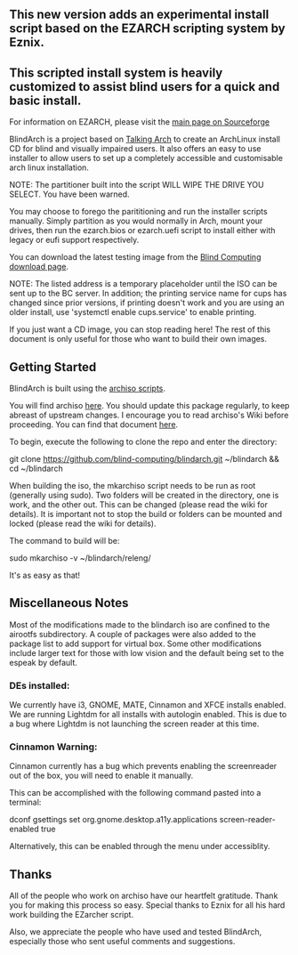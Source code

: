 ## This new version adds an experimental install script based on the EZARCH scripting system by Eznix.
## This scripted install system is heavily customized to assist blind users for a quick and basic install.

For information on EZARCH, please visit the [main page on Sourceforge](https://sourceforge.net/projects/ezarch/)

BlindArch is a project based on [Talking Arch](http://talkingarch.info) to create an ArchLinux install CD for blind and visually impaired users. It also offers an easy to use installer to allow users to set up a completely accessible and customisable arch linux installation.

NOTE:  The partitioner built into the script WILL WIPE THE DRIVE YOU SELECT.  You have been warned.

You may choose to forego the parititioning and run the installer scripts manually.  Simply partition as you would normally in Arch, mount your drives, then run the ezarch.bios or ezarch.uefi script to install either with legacy or eufi support respectively.

You can download the latest testing image from the [Blind Computing download page](https://onlinemarketspecialist.com/blindarch/BlindArch-2020.11.27-x86_64.iso).

NOTE: The listed address is a temporary placeholder until the ISO can be sent up to the BC server. In addition; the printing service name for cups has changed since prior versions, if printing doesn't work and you are using an older install, use 'systemctl enable cups.service' to enable printing.

If you just want a CD image, you can stop reading here!
The rest of this document is only useful for those who want to build their own images.

## Getting Started

BlindArch is built using the [archiso scripts](https://wiki.archlinux.org/index.php/Archiso).

You will find archiso [here](https://www.archlinux.org/packages/extra/any/archiso/).
You should update this package regularly, to keep abreast of upstream changes.
I encourage you to read archiso's Wiki before proceeding.  You can find that document [here](https://wiki.archlinux.org/index.php/Archiso).


To begin, execute the following to clone the repo and enter the directory:

git clone https://github.com/blind-computing/blindarch.git ~/blindarch && cd ~/blindarch

When building the iso, the mkarchiso script needs to be run as root (generally using sudo).
Two folders will be created in the directory, one is work, and the other out.
This can be changed (please read the wiki for details).
It is important not to stop the build or folders can be mounted and locked (please read the wiki for details).

The command to build will be:

sudo mkarchiso -v ~/blindarch/releng/

It's as easy as that!

## Miscellaneous Notes

Most of the modifications made to the blindarch iso are confined to the airootfs subdirectory.
A couple of packages were also added to the package list to add support for virtual box.
Some other modifications include larger text for those with low vision and the default being set to the espeak by default.

### DEs installed:

We currently have i3, GNOME, MATE, Cinnamon and XFCE installs enabled.
We are running Lightdm for all installs with autologin enabled.
This is due to a bug where Lightdm is not launching the screen reader at this time.

### Cinnamon Warning:

Cinnamon currently has a bug which prevents enabling the screenreader out of the box, you will need to enable it manually.

This can be accomplished with the following command pasted into a terminal:

dconf gsettings set org.gnome.desktop.a11y.applications screen-reader-enabled true

Alternatively, this can be enabled through the menu under accessiblity.


## Thanks


All of the people who work on archiso have our heartfelt gratitude.
Thank you for making this process so easy.
Special thanks to Eznix for all his hard work building the EZarcher script.

Also, we appreciate the people who have used and tested BlindArch, especially
those who sent useful comments and suggestions.
